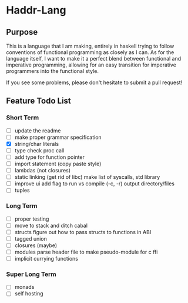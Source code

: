 # Haddr-Lang

## Purpose
This is a language that I am making, entirely in haskell trying to follow conventions of functional programming as closely as I can. As for the language itself, I want to make it a perfect blend between functional and imperative programming, allowing for an easy transition for imperative programmers into the functional style.

If you see some problems, please don't hesitate to submit a pull request!

## Feature Todo List

### Short Term
- [ ] update the readme
- [ ] make proper grammar specification
- [x] string/char literals
- [ ] type check proc call
- [ ] add type for function pointer
- [ ] import statement (copy paste style)
- [ ] lambdas (not closures)
- [ ] static linking (get rid of libc)
       make list of syscalls, std library
- [ ] improve ui
       add flag to run vs compile (-c, -r)
       output directory/files
- [ ] tuples

### Long Term
- [ ] proper testing
- [ ] move to stack and ditch cabal
- [ ] structs
       figure out how to pass structs to functions in ABI
- [ ] tagged union
- [ ] closures (maybe)
- [ ] modules
       parse header file to make pseudo-module for c ffi
- [ ] implicit currying functions

### Super Long Term
- [ ] monads
- [ ] self hosting
